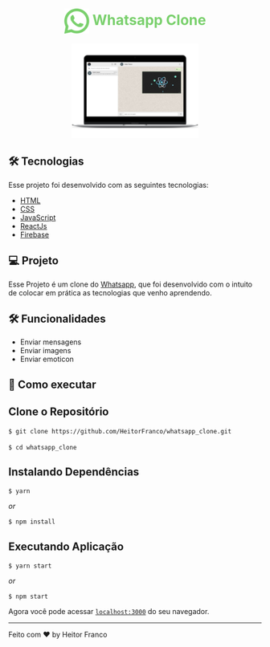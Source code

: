 <h1 align="center" style="height: 50px; color: #7AD06D">
  <img align="center" alt="whatsapp" title="whatsapp" src=".github/whatsappIcon.png" height="50px" />
  Whatsapp Clone
</h1>

<p align="center">
<img alt="whatsapp" src=".github/whatsapp.jpg" width="50%">
</p>

## 🛠 Tecnologias

Esse projeto foi desenvolvido com as seguintes tecnologias:

- [HTML](https://html.com/)
- [CSS](https://developer.mozilla.org/pt-BR/docs/Web/CSS)
- [JavaScript](https://www.javascript.com/)
- [ReactJs](https://reactjs.org)
- [Firebase](https://firebase.google.com/)

## 💻 Projeto

Esse Projeto é um clone do [Whatsapp](https://web.whatsapp.com/), que foi desenvolvido com o intuito de colocar em prática as tecnologias que venho aprendendo.

## 🛠️ Funcionalidades

- Enviar mensagens
- Enviar imagens
- Enviar emoticon

## 🚀 Como executar

## Clone o Repositório

```
$ git clone https://github.com/HeitorFranco/whatsapp_clone.git

$ cd whatsapp_clone
```

## Instalando Dependências

```
$ yarn
```

_or_

```
$ npm install
```

## Executando Aplicação

```
$ yarn start
```

_or_

```
$ npm start
```

Agora você pode acessar [`localhost:3000`](http://localhost:3000) do seu navegador.

---

Feito com ❤️ by Heitor Franco
